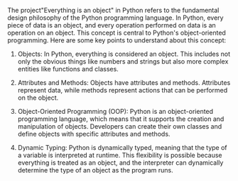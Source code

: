The project"Everything is an object" in Python refers to the fundamental design philosophy of the Python programming language. In Python, every piece of data is an object, and every operation performed on data is an operation on an object. This concept is central to Python's object-oriented programming.
Here are some key points to understand about this concept:

1. Objects: In Python, everything is considered an object. This includes not only the obvious things like numbers and strings but also more complex entities like functions and classes.

2. Attributes and Methods: Objects have attributes and methods. Attributes represent data, while methods represent actions that can be performed on the object.

3. Object-Oriented Programming (OOP): Python is an object-oriented programming language, which means that it supports the creation and manipulation of objects. Developers can create their own classes and define objects with specific attributes and methods.

4. Dynamic Typing: Python is dynamically typed, meaning that the type of a variable is interpreted at runtime. This flexibility is possible because everything is treated as an object, and the interpreter can dynamically determine the type of an object as the program runs.
